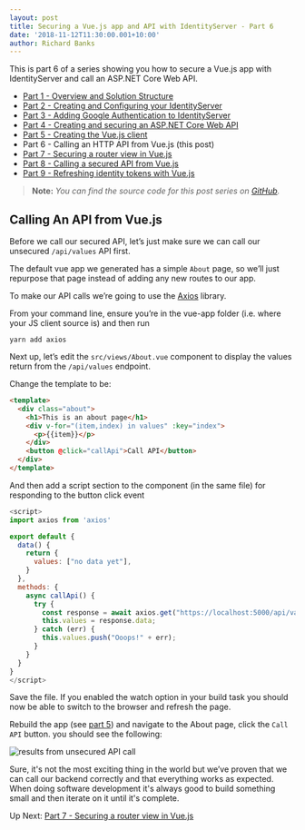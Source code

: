 ```yaml
---
layout: post
title: Securing a Vue.js app and API with IdentityServer - Part 6
date: '2018-11-12T11:30:00.001+10:00'
author: Richard Banks
---
```

This is part 6 of a series showing you how to secure a Vue.js app with IdentityServer and call an ASP.NET Core Web API.

  * [Part 1 - Overview and Solution Structure](/2018/11/securing-vue-with-identityserver-part1.html) 
  * [Part 2 - Creating and Configuring your IdentityServer](/2018/11/securing-vue-with-identityserver-part2.html)
  * [Part 3 - Adding Google Authentication to IdentityServer](/2018/11/securing-vue-with-identityserver-part3.html)
  * [Part 4 - Creating and securing an ASP.NET Core Web API](/2018/11/securing-vue-with-identityserver-part4.html) 
  * [Part 5 - Creating the Vue.js client](/2018/11/securing-vue-with-identityserver-part5.html)
  * Part 6 - Calling an HTTP API from Vue.js (this post)
  * [Part 7 - Securing a router view in Vue.js](/2018/11/securing-vue-with-identityserver-part7.html)
  * [Part 8 - Calling a secured API from Vue.js](/2018/11/securing-vue-with-identityserver-part8.html)
  * [Part 9 - Refreshing identity tokens with Vue.js](/2018/11/securing-vue-with-identityserver-part9.html)

> __Note:__ _You can find the source code for this post series on [GitHub](https://github.com/rbanks54/vue-and-identityserver)._

## Calling An API from Vue.js

Before we call our secured API, let’s just make sure we can call our unsecured `/api/values` API first.

The default vue app we generated has a simple `About` page, so we’ll just repurpose that page instead of adding any new routes to our app.

To make our API calls we’re going to use the [Axios](https://github.com/axios/axios) library.

From your command line, ensure you’re in the vue-app folder (i.e. where your JS client source is) and then run 
```
yarn add axios
```

Next up, let’s edit the `src/views/About.vue` component to display the values return from the `/api/values` endpoint.

Change the template to be:
```html
<template>
  <div class="about">
    <h1>This is an about page</h1>
    <div v-for="(item,index) in values" :key="index">
      <p>{{item}}</p>
    </div>
    <button @click="callApi">Call API</button>
  </div>
</template>
```

And then add a script section to the component (in the same file) for responding to the button click event

```js
<script>
import axios from 'axios'

export default {
  data() {
    return {
      values: ["no data yet"],
    }
  },
  methods: {
    async callApi() {
      try {
        const response = await axios.get("https://localhost:5000/api/values");
        this.values = response.data;
      } catch (err) {
        this.values.push("Ooops!" + err);
      }
    }
  }
}
</script>
```

Save the file. If you enabled the watch option in your build task you should now be able to switch to the browser and refresh the page.

Rebuild the app (see [part 5](/2018/11/securing-vue-with-identityserver-part5.html)) and navigate to the About page, click the `Call API` button. you should see the following:

![results from unsecured API call](/assets/images/2018-11/unsecured_results_view.png)

Sure, it's not the most exciting thing in the world but we’ve proven that we can call our backend correctly and that everything works as expected. When doing software development it's always good to build something small and then iterate on it until it's complete.

Up Next: [Part 7 - Securing a router view in Vue.js](/2018/11/securing-vue-with-identityserver-part7.html)